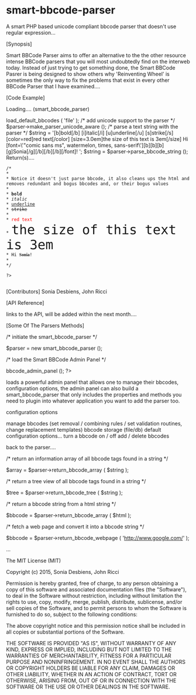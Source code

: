 # smart-bbcode-parser
A smart PHP based unicode compliant bbcode parser that doesn't use regular expression...

[Synopsis]

Smart BBCode Parser aims to offer an alternative to the the other resource intense BBCode parsers that you will most undoubtedly
find on the interweb today. Instead of just trying to get something done, the Smart BBCode Pasrer is being designed to show others why
'Reinventing Wheel' is sometimes the only way to fix the problems that exist in every other BBCode Parser that I have examined....

[Code Example]

Loading.... (smart_bbcode_parser)

<?php

require_once ( '/objects/spl.php' );

spl::autoloader();

/* initiate the smart_bbcode_parser */

$parser = new smart_bbcode_parser ();

/* load the default bbcode(s) from a file */

$parser->load_default_bbcodes ( 'file' );

/* add unicode support to the parser */

$parser->make_parser_unicode_aware ();

/* parse a text string with the parser */

$string = '[b]bold[/b]
[i]italic[/i]
[u]underline[/u]
[s]strike[/s]

[color=red]red text[/color]
[size=3.0em]the size of this text is 3em[/size]
Hi [font=\'"comic sans ms", watermelon, times, sans-serif\'][b][b][b][g]Sonia[/g][/b][/b][/b][/font]!
';

$string = $parser->parse_bbcode_string ();

Return(s)....

<code>

/*
*
* Notice it doesn't just parse bbcode, it also cleans ups the html and removes redundant and bogus bbcodes and, or their bogus values
*
* <span style='font-weight: bold;'>bold</span>
* <span style='font-style: italic;'>italic</span>
* <span style='text-decoration: underline;'>underline</span>
* <span style='text-decoration: line-through;'>strike</span>
*
* <span style='color: #FF0000;'>red text</span>
* <span style='font-size: 3em;'>the size of this text is 3em</span>
* Hi <span style='font-family: "comic sans ms", times, sans-serif; font-weight: bold;'>Sonia</span>!
*
*/

?>

</code>

[Contributors]
Sonia Desbiens, John Ricci

[API Reference]

links to the API, will be added within the next month....

[Some Of The Parsers Methods]


/* initiate the smart_bbcode_parser */

$parser = new smart_bbcode_parser ();

/* load the Smart BBCode Admin Panel */

<?php

$admin = new smart_bbcode_admin ();

$admin->bbcode_admin_panel ();

?>

loads a powerful admin panel that allows one to manage their bbcodes, configuration options, the admin panel can also build a smart_bbcode_parser that only includes the properties and methods you need to plugin into whatever application you want to add the parser too. 

configuration options

manage bbcodes (set removal / combining rules / set validation routines, change replacement templates)
bbcode storage (file/db)
default configuration options...
turn a bbcode on / off
add / delete bbcodes

back to the parser....

/* return an information array of all bbcode tags found in a string */

$array = $parser->return_bbcode_array ( $string );

/* return a tree view of all bbcode tags found in a string */

$tree = $parser->return_bbcode_tree ( $string );

/* return a bbcode string from a html string  */

$bbcode = $parser->return_bbcode_array ( $html );

/* fetch a web page and convert it into a bbcode string */

$bbcode = $parser->return_bbcode_webpage ( 'http://www.google.com/' );

...



The MIT License (MIT)

Copyright (c) 2015, Sonia Desbiens, John Ricci

Permission is hereby granted, free of charge, to any person obtaining a copy
of this software and associated documentation files (the "Software"), to deal
in the Software without restriction, including without limitation the rights
to use, copy, modify, merge, publish, distribute, sublicense, and/or sell
copies of the Software, and to permit persons to whom the Software is
furnished to do so, subject to the following conditions:

The above copyright notice and this permission notice shall be included in
all copies or substantial portions of the Software.

THE SOFTWARE IS PROVIDED "AS IS", WITHOUT WARRANTY OF ANY KIND, EXPRESS OR
IMPLIED, INCLUDING BUT NOT LIMITED TO THE WARRANTIES OF MERCHANTABILITY,
FITNESS FOR A PARTICULAR PURPOSE AND NONINFRINGEMENT. IN NO EVENT SHALL THE
AUTHORS OR COPYRIGHT HOLDERS BE LIABLE FOR ANY CLAIM, DAMAGES OR OTHER
LIABILITY, WHETHER IN AN ACTION OF CONTRACT, TORT OR OTHERWISE, ARISING FROM,
OUT OF OR IN CONNECTION WITH THE SOFTWARE OR THE USE OR OTHER DEALINGS IN
THE SOFTWARE.
